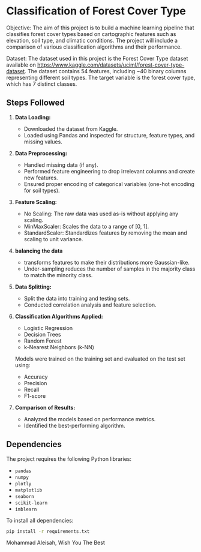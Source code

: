 # Classification of Forest Cover Type

Objective:
The aim of this project is to build a machine learning pipeline that classifies forest
cover types based on cartographic features such as elevation, soil type, and
climatic conditions. The project will include a comparison of various classification
algorithms and their performance.

Dataset:
The dataset used in this project is the Forest Cover Type dataset available on
https://www.kaggle.com/datasets/uciml/forest-cover-type-dataset.
The dataset contains 54 features, including ~40 binary columns representing
different soil types. The target variable is the forest cover type, which has 7
distinct classes.

## Steps Followed
1. **Data Loading:**
   - Downloaded the dataset from Kaggle.
   - Loaded using Pandas and inspected for structure, feature types, and missing values.

2. **Data Preprocessing:**
   - Handled missing data (if any).
   - Performed feature engineering to drop irrelevant columns and create new features.
   - Ensured proper encoding of categorical variables (one-hot encoding for soil types).

3. **Feature Scaling:**
   - No Scaling: The raw data was used as-is without applying any scaling.
   - MinMaxScaler: Scales the data to a range of [0, 1].
   - StandardScaler: Standardizes features by removing the mean and scaling to unit variance.

4. **balancing the data**
   - transforms features to make their distributions more Gaussian-like.
   - Under-sampling reduces the number of samples in the majority class to match the minority class.

5. **Data Splitting:**
   - Split the data into training and testing sets.
   - Conducted correlation analysis and feature selection.

6. **Classification Algorithms Applied:**
   - Logistic Regression
   - Decision Trees
   - Random Forest
   - k-Nearest Neighbors (k-NN)

   Models were trained on the training set and evaluated on the test set using:
   - Accuracy
   - Precision
   - Recall
   - F1-score
     
8. **Comparison of Results:**
   - Analyzed the models based on performance metrics.
   - Identified the best-performing algorithm.

## Dependencies
The project requires the following Python libraries:
- `pandas`
- `numpy`
- `plotly`
- `matplotlib`
- `seaborn`
- `scikit-learn`
- `imblearn`

To install all dependencies:
```bash
pip install -r requirements.txt
```

Mohammad Aleisah, Wish You The Best
